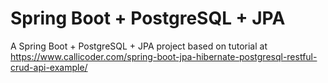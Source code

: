 # Spring Boot + PostgreSQL + JPA
A Spring Boot + PostgreSQL + JPA project based on tutorial at https://www.callicoder.com/spring-boot-jpa-hibernate-postgresql-restful-crud-api-example/